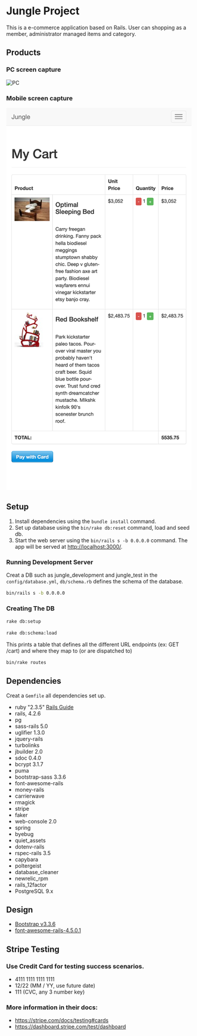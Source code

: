 # Jungle Project

This is a e-commerce application based on Rails. User can shopping as a member, administrator managed items and category.

## Products

### PC screen capture

![PC](/docs/pc.png)

### Mobile screen capture

![Mobile](/docs/mobile.png)

## Setup

1. Install dependencies using the `bundle install` command.
2. Set up database using the `bin/rake db:reset` command, load and seed db.
3. Start the web server using the `bin/rails s -b 0.0.0.0` command. The app will be served at <http://localhost:3000/>.

### Running Development Server

Creat a DB such as jungle_development and jungle_test in the `config/database.yml`, `db/schema.rb` defines the schema of the database.

```sh
bin/rails s -b 0.0.0.0
```

### Creating The DB

```sh
rake db:setup
```

```sh
rake db:schema:load
```

This prints a table that defines all the different URL endpoints (ex: GET /cart) and where they map to (or are dispatched to)

```sh
bin/rake routes
```

## Dependencies

Creat a `Gemfile` all dependencies set up.

- ruby "2.3.5" [Rails Guide](http://guides.rubyonrails.org/v4.2/)
- rails, 4.2.6
- pg
- sass-rails 5.0
- uglifier 1.3.0
- jquery-rails
- turbolinks
- jbuilder 2.0
- sdoc 0.4.0
- bcrypt 3.1.7
- puma
- bootstrap-sass 3.3.6
- font-awesome-rails
- money-rails
- carrierwave
- rmagick
- stripe
- faker
- web-console 2.0
- spring
- byebug
- quiet_assets
- dotenv-rails
- rspec-rails 3.5
- capybara
- poltergeist
- database_cleaner
- newrelic_rpm
- rails_12factor
- PostgreSQL 9.x

## Design

- [Bootstrap v3.3.6](https://getbootstrap.com/docs/3.4/javascript/)
- [font-awesome-rails-4.5.0.1](https://fontawesome.com/v4/icon/exclamation-triangle)

## Stripe Testing

### Use Credit Card for testing success scenarios.

- 4111 1111 1111 1111
- 12/22 (MM / YY, use future date)
- 111 (CVC, any 3 number key)

### More information in their docs:

- <https://stripe.com/docs/testing#cards>
- <https://dashboard.stripe.com/test/dashboard>
